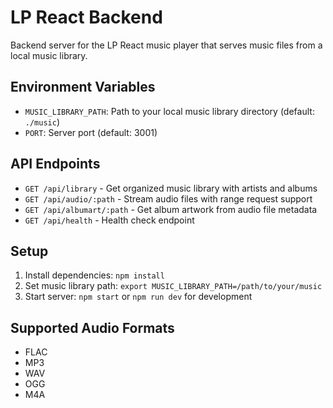 # LP React Backend

Backend server for the LP React music player that serves music files from a local music library.

## Environment Variables

- `MUSIC_LIBRARY_PATH`: Path to your local music library directory (default: `./music`)
- `PORT`: Server port (default: 3001)

## API Endpoints

- `GET /api/library` - Get organized music library with artists and albums
- `GET /api/audio/:path` - Stream audio files with range request support
- `GET /api/albumart/:path` - Get album artwork from audio file metadata
- `GET /api/health` - Health check endpoint

## Setup

1. Install dependencies: `npm install`
2. Set music library path: `export MUSIC_LIBRARY_PATH=/path/to/your/music`
3. Start server: `npm start` or `npm run dev` for development

## Supported Audio Formats

- FLAC
- MP3
- WAV
- OGG
- M4A